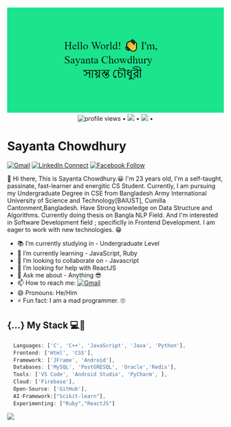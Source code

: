 <p align="center">
  <a href="https://github.com/sayanta28?tab=repositories">
  <img src = "https://github.com/sayanta28/sayanta28/blob/master/Hello.jpg" >
  </a> <br>
  <img src="https://gpvc.arturio.dev/sayanta28" alt="profile views"> •  
  <a href="https://twitter.com/intent/follow?screen_name=sayanta28&tw_p=followbutton"><img src="https://img.shields.io/twitter/follow/sayanta28?label=%40sayanta28&style=social"></a> •
  <a href="http://recursiveman.blogspot.com/"><img src = "https://img.shields.io/badge/%20-Follow-black?color=14171A&labelColor=ffffff&logo=blogger&logoColor=FC4F08"></a> •
 </p>
 
# Sayanta Chowdhury 

[![Gmail](https://img.shields.io/badge/%20-Send%20Mail-black?color=14171A&labelColor=ef5350&logo=gmail&logoColor=ffffff)](mailto:sayanta28@gmail.com?subject=From%20GitHub&body=Hi,%20there.%20Found%20you%20from%20GitHub.)
[![LinkedIn Connect](https://img.shields.io/badge/%20-Connect-black?color=14171A&labelColor=FFFFFF&logo=linkedin&logoColor=0E76A8)](https://www.linkedin.com/in/sayanta-chowdhury-aa6865175/)
[![Facebook Follow](https://img.shields.io/badge/%20-Follow-black?color=14171A&labelColor=ffffff&logo=facebook&logoColor=3B5998)](https://www.facebook.com/cp.sayanta28/)


:wave: Hi there, This is Sayanta Chowdhury.😀 I'm 23 years old, I'm a self-taught, passinate, fast-learner and energitic CS Student.
Currently, I am pursuing my Undergraduate Degree in CSE from Bangladesh Army International University of Science and Technology[BAIUST], Cumilla Cantonment,Bangladesh. 
Have Strong knowledge on Data Structure and Algorithms. Currently doing thesis on Bangla NLP Field.
And I'm interested in Software Development field ; specificlly in Frontend Development. I am eager to work with new technologies. 😁


- 📚 I’m currently studying in - Undergraduate Level 
- 🌱 I’m currently learning - JavaScript, Ruby
- 👯 I’m looking to collaborate on - Javascript
- 🤔 I’m looking for help with ReactJS
- 💬 Ask me about - Anything 😎
- 📫 How to reach me: [![Gmail](https://img.shields.io/badge/%20-Send%20Mail-black?color=14171A&labelColor=ef5350&logo=gmail&logoColor=ffffff)](mailto:sayanta28@gmail.com)
- 😄 Pronouns:  He/Him
- ⚡ Fun fact: I am a mad programmer. 🙄


## {...} My Stack 💻🚀

```js
  Languages: ['C', 'C++', 'JavaScript', 'Java', 'Python'],
  Frontend: ['Html', 'CSS'],
  Framework: ['JFrame', 'Android'],
  Databases: ['MySQL', 'PostGRESQL', 'Oracle','Redis'],
  Tools: ['VS Code', 'Android Studio', 'PyCharm', ],
  Cloud: ['Firebase'],
  Open-Source: ['GitHub'],
  AI-Framework:["Scikit-learn"],
  Experimenting: ["Ruby","ReactJS"]
```

<p>
  <img src="https://github-readme-stats.vercel.app/api?username=sayanta28&show_icons=true">
</p>

